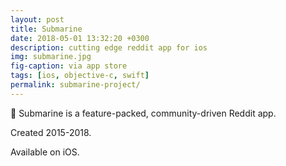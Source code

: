 ```yaml
---
layout: post
title: Submarine
date: 2018-05-01 13:32:20 +0300
description: cutting edge reddit app for ios
img: submarine.jpg
fig-caption: via app store
tags: [ios, objective-c, swift]
permalink: submarine-project/
---
```


🌊 Submarine  is a feature-packed, community-driven Reddit app.

Created 2015-2018.

<i class="fa fa-apple" aria-hidden="true"></i> Available on iOS.